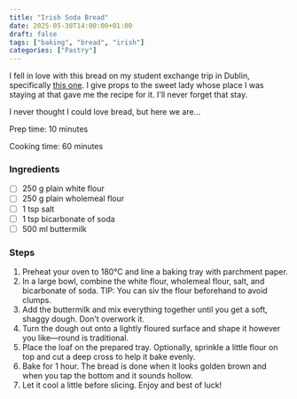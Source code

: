 ```yaml
---
title: "Irish Soda Bread"
date: 2025-05-30T14:00:00+01:00
draft: false
tags: ["baking", "bread", "irish"]
categories: ["Pastry"]
---
```


I fell in love with this bread on my student exchange trip in Dublin, specifically <a href="https://www.aldi.ie/product/ballymore-crust-buttermilk-soda-bread-000000000000382196" alt="aldis buttermilk soda bread" target="_blank" title="Aldi's buttermilk soda bread">this one</a>. I give props to the sweet lady whose place I was staying at that gave me the recipe for it. I'll never forget that stay.

I never thought I could love bread, but here we are...

<div class="recipe" id="recipe">
Prep time: 10 minutes

Cooking time: 60 minutes

### Ingredients
- [ ] 250 g plain white flour  
- [ ] 250 g plain wholemeal flour  
- [ ] 1 tsp salt  
- [ ] 1 tsp bicarbonate of soda  
- [ ] 500 ml buttermilk  

### Steps
1. Preheat your oven to 180°C and line a baking tray with parchment paper.
2. In a large bowl, combine the white flour, wholemeal flour, salt, and bicarbonate of soda.
TIP: You can siv the flour beforehand to avoid clumps.
3. Add the buttermilk and mix everything together until you get a soft, shaggy dough. Don't overwork it.
4. Turn the dough out onto a lightly floured surface and shape it however you like—round is traditional.
5. Place the loaf on the prepared tray. Optionally, sprinkle a little flour on top and cut a deep cross to help it bake evenly.
6. Bake for 1 hour. The bread is done when it looks golden brown and when you tap the bottom and it sounds hollow.
7. Let it cool a little before slicing. Enjoy and best of luck!
</div>
